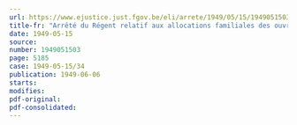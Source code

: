 ```yaml
---
url: https://www.ejustice.just.fgov.be/eli/arrete/1949/05/15/1949051503/justel
title-fr: "Arrêté du Régent relatif aux allocations familiales des ouvriers des entreprises agricoles engagés spécialement pour un travail de nature saisonnière"
date: 1949-05-15
source:
number: 1949051503
page: 5185
case: 1949-05-15/34
publication: 1949-06-06
starts:
modifies:
pdf-original:
pdf-consolidated:
---
```


